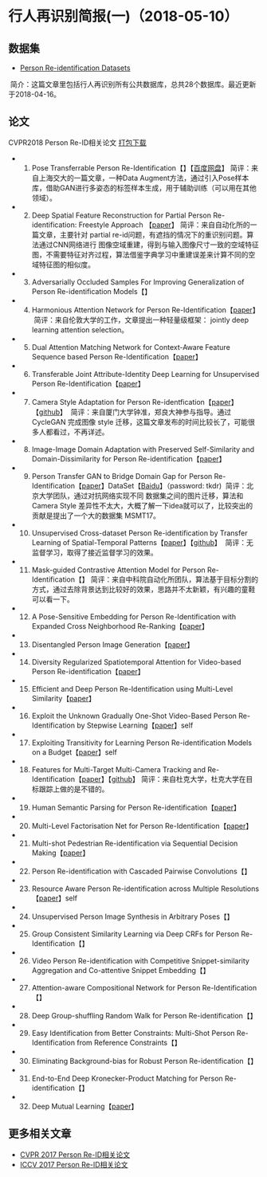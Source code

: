 行人再识别简报(一)（2018-05-10）
=====

数据集
----
* [Person Re-identification Datasets](http://robustsystems.coe.neu.edu/sites/robustsystems.coe.neu.edu/files/systems/projectpages/reiddataset.html)

  简介：这篇文章里包括行人再识别所有公共数据库，总共28个数据库。最近更新于2018-04-16。
  
论文
-----
CVPR2018 Person Re-ID相关论文 [打包下载](https://pan.baidu.com/s/1JUdVwbK_K7yngbF-pYb4xQ)
* 1. Pose Transferrable Person Re-Identification【】【[百度网盘](https://pan.baidu.com/s/1nwFetDZ)】
  简评：来自上海交大的一篇文章，一种Data Augment方法，通过引入Pose样本库，借助GAN进行多姿态的标签样本生成，用于辅助训练（可以用在其他领域）。
* 2. Deep Spatial Feature Reconstruction for Partial Person Re-identification: Freestyle Approach 【[paper](https://arxiv.org/abs/1801.00881)】
  简评：来自自动化所的一篇文章，主要针对 partial re-id问题，有遮挡的情况下的重识别问题。算法通过CNN网络进行 图像空域重建，得到与输入图像尺寸一致的空域特征图，不需要特征对齐过程，算法借鉴字典学习中重建误差来计算不同的空域特征图的相似度。
* 3. Adversarially Occluded Samples For Improving Generalization of Person Re-identification Models【】
* 4. Harmonious Attention Network for Person Re-Identification【[paper](https://arxiv.org/abs/1802.08122)】
  简评：来自伦敦大学的工作，文章提出一种轻量级框架： jointly deep learning attention selection。
* 5. Dual Attention Matching Network for Context-Aware Feature Sequence based Person Re-Identification【[paper](https://arxiv.org/abs/1803.09937)】
* 6. Transferable Joint Attribute-Identity Deep Learning for Unsupervised Person Re-Identification【[paper](https://arxiv.org/abs/1803.09786)】
* 7. Camera Style Adaptation for Person Re-identfication【[paper](https://arxiv.org/abs/1711.10295v1)】【[github](https://github.com/zhunzhong07/CamStyle)】
  简评：来自厦门大学钟准，郑良大神参与指导。通过 CycleGAN 完成图像 style 迁移，这篇文章发布的时间比较长了，可能很多人都看过，不再详述。
* 8.  Image-Image Domain Adaptation with Preserved Self-Similarity and Domain-Dissimilarity for Person Re-identification【[paper](https://arxiv.org/abs/1711.07027)】
* 9. Person Transfer GAN to Bridge Domain Gap for Person Re-Identification【[paper](https://arxiv.org/abs/1711.08565)】DataSet【[Baidu](https://pan.baidu.com/share/init?surl=tNZdIpT_054ST8syYW1gzw)】（password: tkdr)
  简评：北京大学团队，通过对抗网络实现不同 数据集之间的图片迁移，算法和 Camera Style 差异性不太大，大概了解一下idea就可以了，比较突出的贡献是提出了一个大的数据集 MSMT17。
* 10. Unsupervised Cross-dataset Person Re-identification by Transfer Learning of Spatial-Temporal Patterns【[paper](https://arxiv.org/abs/1803.07293)】【[github](https://github.com/ahangchen/TFusion)】
  简评：无监督学习，取得了接近监督学习的效果。
* 11. Mask-guided Contrastive Attention Model for Person Re-Identification【】
  简评：来自中科院自动化所团队，算法基于目标分割的方式，通过去除背景达到比较好的效果，思路并不太新颖，有兴趣的童鞋可以看一下。
* 12. A Pose-Sensitive Embedding for Person Re-Identification with Expanded Cross Neighborhood Re-Ranking【[paper](https://arxiv.org/abs/1711.10378)】
* 13. Disentangled Person Image Generation【[paper](https://arxiv.org/abs/1712.02621)】
* 14. Diversity Regularized Spatiotemporal Attention for Video-based Person Re-identification【[paper](https://arxiv.org/abs/1803.09882)】
* 15. Efficient and Deep Person Re-Identification using Multi-Level Similarity【[paper](https://arxiv.org/abs/1803.11353)】
* 16. Exploit the Unknown Gradually One-Shot Video-Based Person Re-Identification by Stepwise Learning【[paper](http://xuanyidong.com/publication/cvpr-2018-reid/)】self
* 17. Exploiting Transitivity for Learning Person Re-identification Models on a Budget【[paper](https://core.ac.uk/display/53854596)】self
* 18. Features for Multi-Target Multi-Camera Tracking and Re-Identification【[paper](https://arxiv.org/abs/1803.10859)】【[github](https://github.com/yoon28/SCT4DukeMTMC)】
  简评：来自杜克大学，杜克大学在目标跟踪上做的是不错的。
* 19. Human Semantic Parsing for Person Re-identification【[paper](https://arxiv.org/abs/1804.00216)】
* 20. Multi-Level Factorisation Net for Person Re-Identification【[paper](https://arxiv.org/abs/1803.09132)】
* 21. Multi-shot Pedestrian Re-identification via Sequential Decision Making【[paper](https://arxiv.org/abs/1712.07257)】
* 22. Person Re-identification with Cascaded Pairwise Convolutions【】
* 23. Resource Aware Person Re-identification across Multiple Resolutions【[paper](http://home.bharathh.info/pubs/pdfs/WangCVPR2018b.pdf)】self
* 24. Unsupervised Person Image Synthesis in Arbitrary Poses【】
* 25. Group Consistent Similarity Learning via Deep CRFs for Person Re-Identification【】
* 26. Video Person Re-identification with Competitive Snippet-similarity Aggregation and Co-attentive Snippet Embedding【】
* 27. Attention-aware Compositional Network for Person Re-Identification【】
* 28. Deep Group-shuffling Random Walk for Person Re-identification【】
* 29. Easy Identification from Better Constraints: Multi-Shot Person Re-Identification from Reference Constraints【】
* 30. Eliminating Background-bias for Robust Person Re-identification【】
* 31. End-to-End Deep Kronecker-Product Matching for Person Re-identification【】
* 32. Deep Mutual Learning【[paper](https://arxiv.org/abs/1706.00384)】
  
 更多相关文章
 -------
 * [CVPR 2017 Person Re-ID相关论文](https://zhuanlan.zhihu.com/p/29053615)
 * [ICCV 2017 Person Re-ID相关论文](https://zhuanlan.zhihu.com/p/29102474)
 
  

